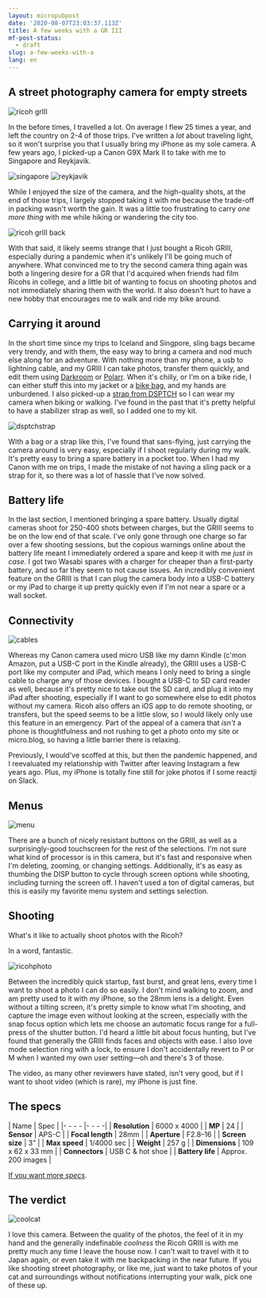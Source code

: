 ```yaml
---
layout: micropubpost
date: '2020-08-07T23:03:37.113Z'
title: A few weeks with a GR III
mf-post-status:
  - draft
slug: a-few-weeks-with-a
lang: en
---
```

## A street photography camera for empty streets

![ricoh grIII](/photos/gr3f.jpg) 

In the before times, I travelled a lot. On average I flew 25 times a year, and left the country on 2-4 of those trips. I've written a *lot* about traveling light, so it won't surprise you that I usually bring my iPhone as my sole camera. A few years ago, I picked-up a Canon G9X Mark II to take with me to Singapore and Reykjavik.

![singapore](/photos/singapore.jpg) ![reykjavik](/photos/reykjavik.jpg)

While I enjoyed the size of the camera, and the high-quality shots, at the end of those trips, I largely stopped taking it with me because the trade-off in packing wasn't worth the gain. It was a little too frustrating to carry *one more thing* with me while hiking or wandering the city too.

![ricoh grIII back](/photos/gr3b.jpg) 

With that said, it likely seems strange that I just bought a Ricoh GRIII, especially during a pandemic when it's unlikely I'll be going much of anywhere. What convinced me to try the second camera thing again was both a lingering desire for a GR that I'd acquired when friends had film Ricohs in college, and a little bit of wanting to focus on shooting photos and not immediately sharing them with the world. It also doesn't hurt to have a new hobby that encourages me to walk and ride my bike around.

## Carrying it around

In the short time since my trips to Iceland and Singpore, sling bags became very trendy, and with them, the easy way to bring a camera and nod much else along for an adventure. With nothing more than my phone, a usb to lightning cable, and my GRIII I can take photos, transfer them quickly, and edit them using [Darkroom](https://darkroom.co) or [Polarr](https://www.polarr.com). When it's chilly, or I'm on a bike ride, I can either stuff this into my jacket or a [bike bag](https://www.orucase.com/collections/accessories/products/the-smuggler-handlebar-bag?variant=32785756815499), and my hands are unburdened. I also picked-up a [strap from DSPTCH](https://www.dsptch.com/products/type-17-camera-sling-strap) so I can wear my camera when biking or walking. I've found in the past that it's pretty helpful to have a stabilizer strap as well, so I added one to my kit.

![dsptchstrap](/photos/grstrap.jpg) 

With a bag or a strap like this, I've found that sans-flying, just carrying the camera around is very easy, especially if I shoot regularly during my walk. It's pretty easy to bring a spare battery in a pocket too. When I had my Canon with me on trips, I made the mistake of not having a sling pack or a strap for it, so there was a lot of hassle that I've now solved.

## Battery life

In the last section, I mentioned bringing a spare battery. Usually digital cameras shoot for 250-400 shots between charges, but the GRIII seems to be on the low end of that scale. I've only gone through one charge so far over a few shooting sessions, but the copious warnings online about the battery life meant I immediately ordered a spare and keep it with me *just in case*. I got two Wasabi spares with a charger for cheaper than a first-party battery, and so far they seem to not cause issues. An incredibly convenient feature on the GRIII is that I can plug the camera body into a USB-C battery or my iPad to charge it up pretty quickly even if I'm not near a spare or a wall socket.

## Connectivity

![cables](/photos/grcables.jpg) 

Whereas my Canon camera used micro USB like my damn Kindle (c'mon Amazon, put a USB-C port in the Kindle already), the GRIII uses a USB-C port like my computer and iPad, which means I only need to bring a single cable to charge any of those devices. I bought a USB-C to SD card reader as well, because it's pretty nice to take out the SD card, and plug it into my iPad after shooting, especially if I want to go somewhere else to edit photos without my camera. Ricoh also offers an iOS app to do remote shooting, or transfers, but the speed seems to be a little slow, so I would likely only use this feature in an emergency. Part of the appeal of a camera that *isn't* a phone is thoughtfulness and not rushing to get a photo onto my site or micro.blog, so having a little barrier there is relaxing.

Previously, I would've scoffed at this, but then the pandemic happened, and I reevaluated my relationship with Twitter after leaving Instagram a few years ago. Plus, my iPhone is totally fine still for joke photos if I some reactji on Slack.

## Menus

![menu](/photos/menus.jpg) 

There are a bunch of nicely resistant buttons on the GRIII, as well as a surprisingly-good touchscreen for the rest of the selections. I'm not sure what kind of processor is in this camera, but it's fast and responsive when I'm deleting, zooming, or changing settings. Additionally, it's as easy as thumbing the DISP button to cycle through screen options while shooting, including turning the screen off. I haven't used a ton of digital cameras, but this is easily my favorite menu system and settings selection.

## Shooting

What's it like to actually shoot photos with the Ricoh?

In a word, fantastic.

![ricohphoto](/photos/grflowers.jpg) 

Between the incredibly quick startup, fast burst, and great lens, every time I want to shoot a photo I can do so easily. I don't mind walking to zoom, and am pretty used to it with my iPhone, so the 28mm lens is a delight. Even without a tilting screen, it's pretty simple to know what I'm shooting, and capture the image even without looking at the screen, especially with the snap focus option which lets me choose an automatic focus range for a full-press of the shutter button. I'd heard a little bit about focus hunting, but I've found that generally the GRIII finds faces and objects with ease. I also love mode selection ring with a lock, to ensure I don't accidentally revert to P or M when I wanted my own user setting—oh and there's 3 of those.

The video, as many other reviewers have stated, isn't very good, but if I want to shoot video (which is rare), my iPhone is just fine.

## The specs

| Name | Spec |
|- - - - |- - - -|
| **Resolution** | 6000 x 4000 |
| **MP** | 24 |
| **Sensor** | APS-C |
| **Focal length**  | 28mm |
| **Aperture** | F2.8–16 |
| **Screen size** | 3” |
| **Max speed** | 1/4000 sec |
| **Weight** | 257 g |
| **Dimensions** | 109 x 62 x 33 mm |
| **Connectors** | USB C & hot shoe |
| **Battery life** | Approx. 200 images |

[If you want more *specs*](http://www.ricoh-imaging.co.jp/english/products/gr-3/spec/index.html).

## The verdict

![coolcat](/photos/coolcat.jpg) 

I love this camera. Between the quality of the photos, the feel of it in my hand and the generally indefinable *coolness* the Ricoh GRIII is with me pretty much any time I leave the house now. I can't wait to travel with it to Japan again, or even take it with me backpacking in the near future. If you like shooting street photography, or like me, just want to take photos of your cat and surroundings without notifications interrupting your walk, pick one of these up.
